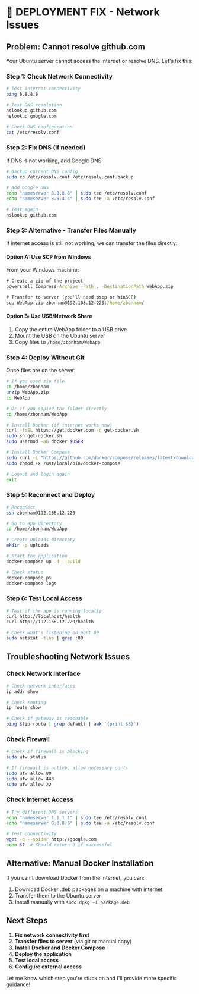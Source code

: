 # 🔧 DEPLOYMENT FIX - Network Issues

## Problem: Cannot resolve github.com

Your Ubuntu server cannot access the internet or resolve DNS. Let's fix this:

### Step 1: Check Network Connectivity

```bash
# Test internet connectivity
ping 8.8.8.8

# Test DNS resolution
nslookup github.com
nslookup google.com

# Check DNS configuration
cat /etc/resolv.conf
```

### Step 2: Fix DNS (if needed)

If DNS is not working, add Google DNS:

```bash
# Backup current DNS config
sudo cp /etc/resolv.conf /etc/resolv.conf.backup

# Add Google DNS
echo "nameserver 8.8.8.8" | sudo tee /etc/resolv.conf
echo "nameserver 8.8.4.4" | sudo tee -a /etc/resolv.conf

# Test again
nslookup github.com
```

### Step 3: Alternative - Transfer Files Manually

If internet access is still not working, we can transfer the files directly:

#### Option A: Use SCP from Windows

From your Windows machine:

```cmd
# Create a zip of the project
powershell Compress-Archive -Path . -DestinationPath WebApp.zip

# Transfer to server (you'll need pscp or WinSCP)
scp WebApp.zip zbonham@192.168.12.220:/home/zbonham/
```

#### Option B: Use USB/Network Share

1. Copy the entire WebApp folder to a USB drive
2. Mount the USB on the Ubuntu server
3. Copy files to `/home/zbonham/WebApp`

### Step 4: Deploy Without Git

Once files are on the server:

```bash
# If you used zip file
cd /home/zbonham
unzip WebApp.zip
cd WebApp

# Or if you copied the folder directly
cd /home/zbonham/WebApp

# Install Docker (if internet works now)
curl -fsSL https://get.docker.com -o get-docker.sh
sudo sh get-docker.sh
sudo usermod -aG docker $USER

# Install Docker Compose
sudo curl -L "https://github.com/docker/compose/releases/latest/download/docker-compose-$(uname -s)-$(uname -m)" -o /usr/local/bin/docker-compose
sudo chmod +x /usr/local/bin/docker-compose

# Logout and login again
exit
```

### Step 5: Reconnect and Deploy

```bash
# Reconnect
ssh zbonham@192.168.12.220

# Go to app directory
cd /home/zbonham/WebApp

# Create uploads directory
mkdir -p uploads

# Start the application
docker-compose up -d --build

# Check status
docker-compose ps
docker-compose logs
```

### Step 6: Test Local Access

```bash
# Test if the app is running locally
curl http://localhost/health
curl http://192.168.12.220/health

# Check what's listening on port 80
sudo netstat -tlnp | grep :80
```

## Troubleshooting Network Issues

### Check Network Interface

```bash
# Check network interfaces
ip addr show

# Check routing
ip route show

# Check if gateway is reachable
ping $(ip route | grep default | awk '{print $3}')
```

### Check Firewall

```bash
# Check if firewall is blocking
sudo ufw status

# If firewall is active, allow necessary ports
sudo ufw allow 80
sudo ufw allow 443
sudo ufw allow 22
```

### Check Internet Access

```bash
# Try different DNS servers
echo "nameserver 1.1.1.1" | sudo tee /etc/resolv.conf
echo "nameserver 8.8.8.8" | sudo tee -a /etc/resolv.conf

# Test connectivity
wget -q --spider http://google.com
echo $?  # Should return 0 if successful
```

## Alternative: Manual Docker Installation

If you can't download Docker from the internet, you can:

1. Download Docker .deb packages on a machine with internet
2. Transfer them to the Ubuntu server
3. Install manually with `sudo dpkg -i package.deb`

## Next Steps

1. **Fix network connectivity first**
2. **Transfer files to server** (via git or manual copy)
3. **Install Docker and Docker Compose**
4. **Deploy the application**
5. **Test local access**
6. **Configure external access**

Let me know which step you're stuck on and I'll provide more specific guidance!

